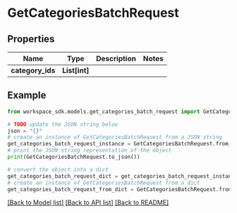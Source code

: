 # GetCategoriesBatchRequest


## Properties

Name | Type | Description | Notes
------------ | ------------- | ------------- | -------------
**category_ids** | **List[int]** |  | 

## Example

```python
from workspace_sdk.models.get_categories_batch_request import GetCategoriesBatchRequest

# TODO update the JSON string below
json = "{}"
# create an instance of GetCategoriesBatchRequest from a JSON string
get_categories_batch_request_instance = GetCategoriesBatchRequest.from_json(json)
# print the JSON string representation of the object
print(GetCategoriesBatchRequest.to_json())

# convert the object into a dict
get_categories_batch_request_dict = get_categories_batch_request_instance.to_dict()
# create an instance of GetCategoriesBatchRequest from a dict
get_categories_batch_request_from_dict = GetCategoriesBatchRequest.from_dict(get_categories_batch_request_dict)
```
[[Back to Model list]](../README.md#documentation-for-models) [[Back to API list]](../README.md#documentation-for-api-endpoints) [[Back to README]](../README.md)



